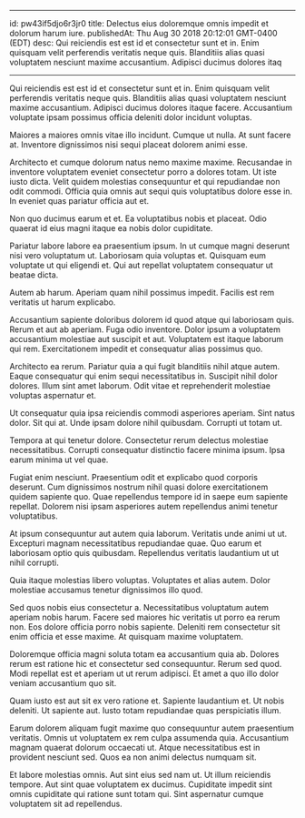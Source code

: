 
---
id: pw43if5djo6r3jr0
title: Delectus eius doloremque omnis impedit et dolorum harum iure.
publishedAt: Thu Aug 30 2018 20:12:01 GMT-0400 (EDT)
desc: Qui reiciendis est est id et consectetur sunt et in. Enim quisquam velit perferendis veritatis neque quis. Blanditiis alias quasi voluptatem nesciunt maxime accusantium. Adipisci ducimus dolores itaq

---



Qui reiciendis est est id et consectetur sunt et in. Enim quisquam velit perferendis veritatis neque quis. Blanditiis alias quasi voluptatem nesciunt maxime accusantium. Adipisci ducimus dolores itaque facere. Accusantium voluptate ipsam possimus officia deleniti dolor incidunt voluptas.
 Maiores a maiores omnis vitae illo incidunt. Cumque ut nulla. At sunt facere at. Inventore dignissimos nisi sequi placeat dolorem animi esse.
 Architecto et cumque dolorum natus nemo maxime maxime. Recusandae in inventore voluptatem eveniet consectetur porro a dolores totam. Ut iste iusto dicta. Velit quidem molestias consequuntur et qui repudiandae non odit commodi. Officia quia omnis aut sequi quis voluptatibus dolore esse in. In eveniet quas pariatur officia aut et.


Non quo ducimus earum et et. Ea voluptatibus nobis et placeat. Odio quaerat id eius magni itaque ea nobis dolor cupiditate.
 Pariatur labore labore ea praesentium ipsum. In ut cumque magni deserunt nisi vero voluptatum ut. Laboriosam quia voluptas et. Quisquam eum voluptate ut qui eligendi et. Qui aut repellat voluptatem consequatur ut beatae dicta.
 Autem ab harum. Aperiam quam nihil possimus impedit. Facilis est rem veritatis ut harum explicabo.


Accusantium sapiente doloribus dolorem id quod atque qui laboriosam quis. Rerum et aut ab aperiam. Fuga odio inventore. Dolor ipsum a voluptatem accusantium molestiae aut suscipit et aut. Voluptatem est itaque laborum qui rem. Exercitationem impedit et consequatur alias possimus quo.
 Architecto ea rerum. Pariatur quia a qui fugit blanditiis nihil atque autem. Eaque consequatur qui enim sequi necessitatibus in. Suscipit nihil dolor dolores. Illum sint amet laborum. Odit vitae et reprehenderit molestiae voluptas aspernatur et.
 Ut consequatur quia ipsa reiciendis commodi asperiores aperiam. Sint natus dolor. Sit qui at. Unde ipsam dolore nihil quibusdam. Corrupti ut totam ut.


Tempora at qui tenetur dolore. Consectetur rerum delectus molestiae necessitatibus. Corrupti consequatur distinctio facere minima ipsum. Ipsa earum minima ut vel quae.
 Fugiat enim nesciunt. Praesentium odit et explicabo quod corporis deserunt. Cum dignissimos nostrum nihil quasi dolore exercitationem quidem sapiente quo. Quae repellendus tempore id in saepe eum sapiente repellat. Dolorem nisi ipsam asperiores autem repellendus animi tenetur voluptatibus.
 At ipsum consequuntur aut autem quia laborum. Veritatis unde animi ut ut. Excepturi magnam necessitatibus repudiandae quae. Quo earum et laboriosam optio quis quibusdam. Repellendus veritatis laudantium ut ut nihil corrupti.


Quia itaque molestias libero voluptas. Voluptates et alias autem. Dolor molestiae accusamus tenetur dignissimos illo quod.
 Sed quos nobis eius consectetur a. Necessitatibus voluptatum autem aperiam nobis harum. Facere sed maiores hic veritatis ut porro ea rerum non. Eos dolore officia porro nobis sapiente. Deleniti rem consectetur sit enim officia et esse maxime. At quisquam maxime voluptatem.
 Doloremque officia magni soluta totam ea accusantium quia ab. Dolores rerum est ratione hic et consectetur sed consequuntur. Rerum sed quod. Modi repellat est et aperiam ut ut rerum adipisci. Et amet a quo illo dolor veniam accusantium quo sit.


Quam iusto est aut sit ex vero ratione et. Sapiente laudantium et. Ut nobis deleniti. Ut sapiente aut. Iusto totam repudiandae quas perspiciatis illum.
 Earum dolorem aliquam fugit maxime quo consequuntur autem praesentium veritatis. Omnis ut voluptatem ex rem culpa assumenda quia. Accusantium magnam quaerat dolorum occaecati ut. Atque necessitatibus est in provident nesciunt sed. Quos ea non animi delectus numquam sit.
 Et labore molestias omnis. Aut sint eius sed nam ut. Ut illum reiciendis tempore. Aut sint quae voluptatem ex ducimus. Cupiditate impedit sint omnis cupiditate qui ratione sunt totam qui. Sint aspernatur cumque voluptatem sit ad repellendus.

